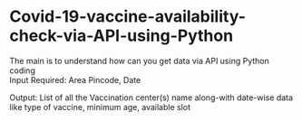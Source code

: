 # Covid-19-vaccine-availability-check-via-API-using-Python
The main is to understand how can you get data via API using Python coding  
Input Required: Area Pincode, Date

Output: List of all the Vaccination center(s) name along-with date-wise data like type of vaccine, minimum age, available slot
